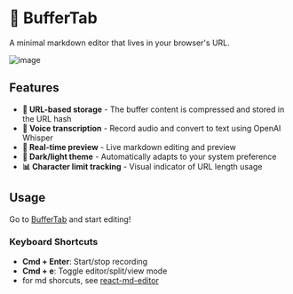 # 📝 BufferTab

A minimal markdown editor that lives in your browser's URL.

![image](https://github.com/user-attachments/assets/9fefdcf3-6611-4b24-988c-f52ef389b471)

## Features

- **🔗 URL-based storage** - The buffer content is compressed and stored in the URL hash
- **🎤 Voice transcription** - Record audio and convert to text using OpenAI Whisper
- **👀 Real-time preview** - Live markdown editing and preview
- **🌙 Dark/light theme** - Automatically adapts to your system preference
- **📊 Character limit tracking** - Visual indicator of URL length usage

## Usage

Go to [BufferTab](https://alexw00.github.io/Buffertab/) and start editing!

### Keyboard Shortcuts

- **Cmd + Enter**: Start/stop recording
- **Cmd + e**: Toggle editor/split/view mode
- for md shorcuts, see [react-md-editor](https://uiwjs.github.io/react-md-editor/)

